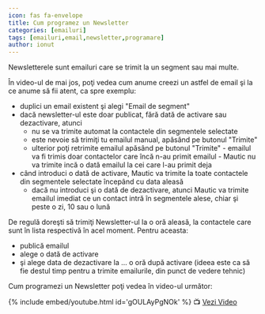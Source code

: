 ```yaml
---
icon: fas fa-envelope
title: Cum programez un Newsletter
categories: [emailuri]
tags: [emailuri,email,newsletter,programare]
author: ionut
---
```


Newsletterele sunt emailuri care se trimit la un segment sau mai multe.

În video-ul de mai jos, poţi vedea cum anume creezi un astfel de email şi la ce anume să fii atent, ca spre exemplu:
* duplici un email existent şi alegi "Email de segment"
* dacă newsletter-ul este doar publicat, fără dată de activare sau dezactivare, atunci
  * nu se va trimite automat la contactele din segmentele selectate
  * este nevoie să trimiţi tu emailul manual, apăsând pe butonul "Trimite"
  * ulterior poţi retrimite emailul apăsând pe butonul "Trimite" - emailul va fi trimis doar contactelor care încă n-au primit emailul - Mautic nu va trimite incă o dată emailul la cei care l-au primit deja
* când introduci o dată de activare, Mautic va trimite la toate contactele din segmentele selectate începând cu data aleasă
  * dacă nu introduci şi o dată de dezactivare, atunci Mautic va trimite emailul imediat ce un contact intră în segmentele alese, chiar şi peste o zi, 10 sau o lună

De regulă doreşti să trimiţi Newsletter-ul la o oră aleasă, la contactele care sunt în lista respectivă în acel moment. Pentru aceasta:
* publică emailul
* alege o dată de activare
* şi alege data de dezactivare la ... o oră după activare (ideea este ca să fie destul timp pentru a trimite emailurile, din punct de vedere tehnic)

Cum programezi un Newsletter poţi vedea în video-ul următor:

{% include embed/youtube.html id='gOULAyPgNOk' %}
📺 [Vezi Video](https://www.youtube.com/watch?v=gOULAyPgNOk)
